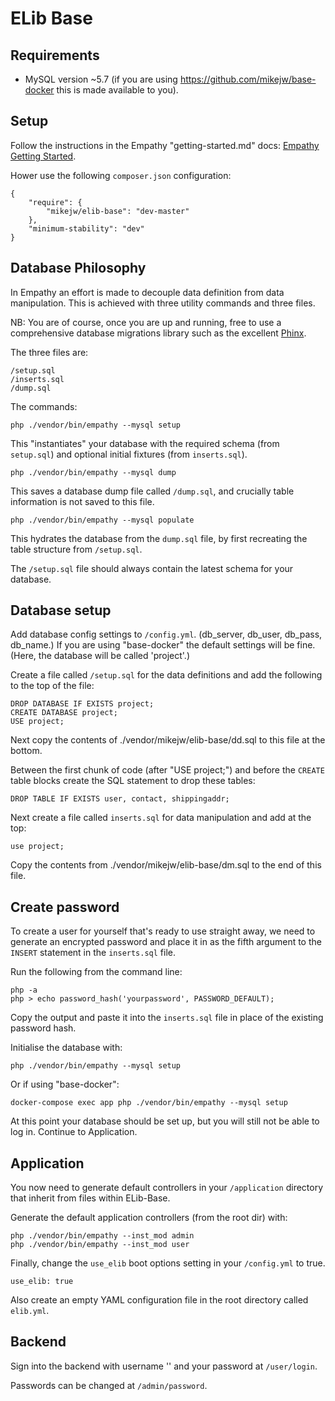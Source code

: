 

ELib Base
===

Requirements
---
* MySQL version ~5.7 (if you are using https://github.com/mikejw/base-docker this is made available to you).


Setup
---

Follow the instructions in the Empathy "getting-started.md" docs:
[Empathy Getting Started](https://github.com/mikejw/empathy/blob/master/docs/getting-started.md).

Hower use the following `composer.json` configuration:

    {
        "require": {
            "mikejw/elib-base": "dev-master"
        },
        "minimum-stability": "dev"
    }


Database Philosophy
---

In Empathy an effort is made to decouple data definition from data manipulation. This is achieved
with three utility commands and three files. 

NB: You are of course, once you are up and running, free to use a comprehensive database migrations
library such as the excellent [Phinx](https://phinx.org/).

The three files are:

    /setup.sql
    /inserts.sql
    /dump.sql

The commands:

    php ./vendor/bin/empathy --mysql setup

This "instantiates" your database with the required schema (from `setup.sql`) and optional initial fixtures
(from `inserts.sql`).

    php ./vendor/bin/empathy --mysql dump

This saves a database dump file called `/dump.sql`, and crucially table information is not 
saved to this file.

    php ./vendor/bin/empathy --mysql populate

This hydrates the database from the `dump.sql` file, by first recreating the table structure
from `/setup.sql`.

The `/setup.sql` file should always contain the latest schema for your database.

Database setup
---

Add database config settings to `/config.yml`. (db_server, db_user, db_pass, db_name.) 
If you are using "base-docker" the default settings will be fine.
(Here, the database will be called 'project'.) 

Create a file called `/setup.sql` for the data definitions and add the following to the top of the file:

    DROP DATABASE IF EXISTS project;
    CREATE DATABASE project;
    USE project;

Next copy the contents of ./vendor/mikejw/elib-base/dd.sql to this file at the bottom.

Between the first chunk of code (after "USE project;") and before the `CREATE` table blocks 
create the SQL statement to drop these tables:


    DROP TABLE IF EXISTS user, contact, shippingaddr;


Next create a file called `inserts.sql` for data manipulation and add at the top:

    use project;

Copy the contents from ./vendor/mikejw/elib-base/dm.sql to the end of this file.

Create password
---

To create a user for yourself that's ready to use straight away, we need to generate an
encrypted password and place it in as the fifth argument to the `INSERT` statement in the `inserts.sql` file.

Run the following from the command line:

    php -a
    php > echo password_hash('yourpassword', PASSWORD_DEFAULT);

Copy the output and paste it into the `inserts.sql` file in place of the existing password hash.


Initialise the database with:

    php ./vendor/bin/empathy --mysql setup

Or if using "base-docker":

    docker-compose exec app php ./vendor/bin/empathy --mysql setup


At this point your database should be set up, but you will still not be able to log in. Continue
to Application.


Application
---

You now need to generate default controllers in your `/application` directory that inherit from
files within ELib-Base.

Generate the default application controllers (from the root dir) with:

    php ./vendor/bin/empathy --inst_mod admin
    php ./vendor/bin/empathy --inst_mod user


Finally, change the `use_elib` boot options setting in your `/config.yml` to true.

    use_elib: true

Also create an empty YAML configuration file in the root directory called `elib.yml`.


Backend
---

Sign into the backend with username '<username>' and your password
at `/user/login`.


Passwords can be changed at `/admin/password`.

